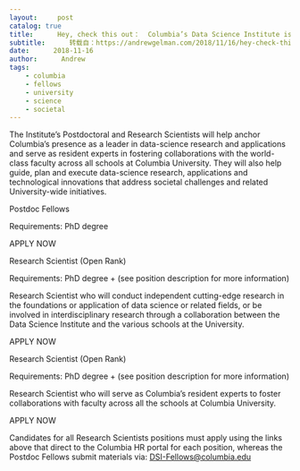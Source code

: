 ```yaml
---
layout:     post
catalog: true
title:      Hey, check this out：  Columbia’s Data Science Institute is hiring research scientists and postdocs!
subtitle:      转载自：https://andrewgelman.com/2018/11/16/hey-check-this-out-columbias-data-science-institute-is-hiring-research-scientists-and-postdocs/
date:      2018-11-16
author:      Andrew
tags:
    - columbia
    - fellows
    - university
    - science
    - societal
---
```


The Institute’s Postdoctoral and Research Scientists will help anchor Columbia’s presence as a leader in data-science research and applications and serve as resident experts in fostering collaborations with the world-class faculty across all schools at Columbia University. They will also help guide, plan and execute data-science research, applications and technological innovations that address societal challenges and related University-wide initiatives.

Postdoc Fellows

Requirements: PhD degree

APPLY NOW 

Research Scientist (Open Rank)

Requirements: PhD degree + (see position description for more information)

Research Scientist who will conduct independent cutting-edge research in the foundations or application of data science or related fields, or be involved in interdisciplinary research through a collaboration between the Data Science Institute and the various schools at the University.

APPLY NOW

Research Scientist (Open Rank)

Requirements: PhD degree + (see position description for more information)

Research Scientist who will serve as Columbia’s resident experts to foster collaborations with faculty across all the schools at Columbia University.

APPLY NOW

Candidates for all Research Scientists positions must apply using the links above that direct to the Columbia HR portal for each position, whereas the Postdoc Fellows submit materials via: DSI-Fellows@columbia.edu
